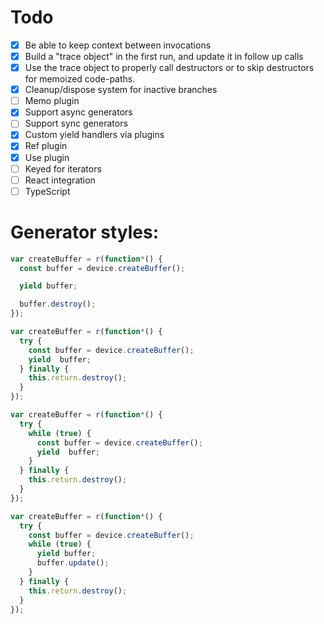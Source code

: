 # Todo
 - [x] Be able to keep context between invocations
 - [x] Build a "trace object" in the first run, and update it in follow up calls
 - [x] Use the trace object to properly call destructors or to skip destructors for memoized code-paths. 
 - [x] Cleanup/dispose system for inactive branches 
 - [ ] Memo plugin
 - [x] Support async generators
 - [ ] Support sync generators
 - [x] Custom yield handlers via plugins
 - [x] Ref plugin
 - [x] Use plugin
 - [ ] Keyed for iterators
 - [ ] React integration
 - [ ] TypeScript

# Generator styles:

```js
var createBuffer = r(function*() {
  const buffer = device.createBuffer();

  yield buffer;

  buffer.destroy();
});

var createBuffer = r(function*() {
  try {
    const buffer = device.createBuffer();
    yield  buffer;
  } finally {
    this.return.destroy();
  }
});

var createBuffer = r(function*() {
  try {
    while (true) {
      const buffer = device.createBuffer();
      yield  buffer;
    }
  } finally {
    this.return.destroy();
  }
});

var createBuffer = r(function*() {
  try {
    const buffer = device.createBuffer();
    while (true) {
      yield buffer;
      buffer.update();
    }
  } finally {
    this.return.destroy();
  }
});

```